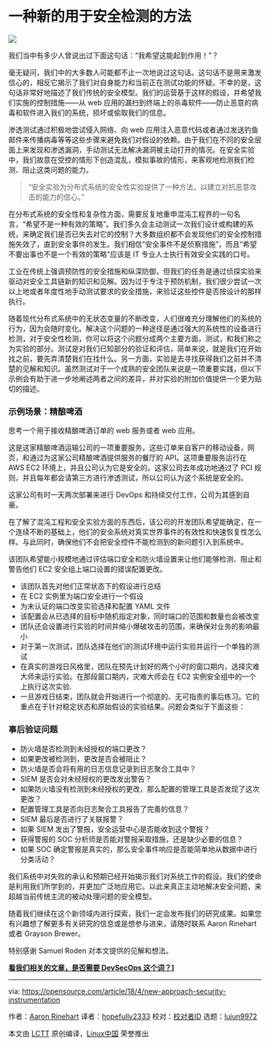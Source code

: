 一种新的用于安全检测的方法
======

![](https://opensource.com/sites/default/files/styles/image-full-size/public/lead-images/security_privacy_lock.png?itok=ZWjrpFzx)

我们当中有多少人曾说出过下面这句话：“我希望这能起到作用！”？

毫无疑问，我们中的大多数人可能都不止一次地说过这句话。这句话不是用来激发信心的，相反它揭示了我们对自身能力和当前正在测试功能的怀疑。不幸的是，这句话非常好地描述了我们传统的安全模型。我们的运营基于这样的假设，并希望我们实施的控制措施——从 web 应用的漏扫到终端上的杀毒软件——防止恶意的病毒和软件进入我们的系统，损坏或偷取我们的信息。

渗透测试通过积极地尝试侵入网络、向 web 应用注入恶意代码或者通过发送钓鱼邮件来传播病毒等等这些步骤来避免我们对假设的依赖。由于我们在不同的安全层面上来发现和渗透漏洞，手动测试无法解决漏洞被主动打开的情况。在安全实验中，我们故意在受控的情形下创造混乱，模拟事故的情形，来客观地检测我们检测、阻止这类问题的能力。

> “安全实验为分布式系统的安全性实验提供了一种方法，以建立对抗恶意攻击的能力的信心。”

在分布式系统的安全性和复杂性方面，需要反复地重申混沌工程界的一句名言，“希望不是一种有效的策略”。我们多久会主动测试一次我们设计或构建的系统，来确定我们是否已失去对它的控制？大多数组织都不会发现他们的安全控制措施失效了，直到安全事件的发生。我们相信“安全事件不是侦察措施”，而且“希望不要出事也不是一个有效的策略”应该是 IT 专业人士执行有效安全实践的口号。

工业在传统上强调预防性的安全措施和纵深防御，但我们的任务是通过侦探实验来驱动对安全工具链新的知识和见解。因为过于专注于预防机制，我们很少尝试一次以上地或者年度性地手动测试要求的安全措施，来验证这些控件是否按设计的那样执行。

随着现代分布式系统中的无状态变量的不断改变，人们很难充分理解他们的系统的行为，因为会随时变化。解决这个问题的一种途径是通过强大的系统性的设备进行检测，对于安全性检测，你可以将这个问题分成两个主要方面，测试，和我们称之为实验的部分。测试是对我们已知部分的验证和评估，简单来说，就是我们在开始找之前，要先弄清楚我们在找什么。另一方面，实验是去寻找获得我们之前并不清楚的见解和知识。虽然测试对于一个成熟的安全团队来说是一项重要实践，但以下示例会有助于进一步地阐述两者之间的差异，并对实验的附加价值提供一个更为贴切的描述。

### 示例场景：精酿啤酒

思考一个用于接收精酿啤酒订单的 web 服务或者 web 应用。

这是这家精酿啤酒运输公司的一项重要服务，这些订单来自客户的移动设备，网页，和通过为这家公司精酿啤酒提供服务的餐厅的 API。这项重要服务运行在 AWS EC2 环境上，并且公司认为它是安全的。这家公司去年成功地通过了 PCI 规则，并且每年都会请第三方进行渗透测试，所以公司认为这个系统是安全的。

这家公司有时一天两次部署来进行 DevOps 和持续交付工作，公司为其感到自豪。

在了解了混沌工程和安全实验方面的东西后，该公司的开发团队希望能确定，在一个连续不断的基础上，他们的安全系统对真实世界事件的有效性和快速恢复性怎么样。与此同时，确保他们不会把安全控件不能检测到的新问题引入到系统中。

该团队希望能小规模地通过评估端口安全和防火墙设置来让他们能够检测、阻止和警告他们 EC2 安全组上端口设置的错误配置更改。

  * 该团队首先对他们正常状态下的假设进行总结
  * 在 EC2 实例里为端口安全进行一个假设
  * 为未认证的端口改变实验选择和配置 YAML 文件
  * 该配置会从已选择的目标中随机指定对象，同时端口的范围和数量也会被改变
  * 团队还会设置进行实验的时间并缩小爆破攻击的范围，来确保对业务的影响最小
  * 对于第一次测试，团队选择在他们的测试环境中运行实验并运行一个单独的测试
  * 在真实的游戏日风格里，团队在预先计划好的两个小时的窗口期内，选择灾难大师来运行实验。在那段窗口期内，灾难大师会在 EC2 实例安全组中的一个上执行这次实验.
  * 一旦游戏日结束，团队就会开始进行一个彻底的、无可指责的事后练习。它的重点在于针对稳定状态和原始假设的实验结果。问题会类似于下面这些：



### 事后验证问题

  * 防火墙是否检测到未经授权的端口更改？
  * 如果更改被检测到，更改是否会被阻止？
  * 防火墙是否会将有用的日志信息记录到日志聚合工具中？
  * SIEM 是否会对未经授权的更改发出警告？
  * 如果防火墙没有检测到未经授权的更改，那么配置的管理工具是否发现了这次更改？
  * 配置管理工具是否向日志聚合工具报告了完善的信息？
  * SIEM 最后是否进行了关联报警？
  * 如果 SIEM 发出了警报，安全运营中心是否能收到这个警报？
  * 获得警报的 SOC 分析师是否能对警报采取措施，还是缺少必要的信息？
  * 如果 SOC 确定警报是真实的，那么安全事件响应是否能简单地从数据中进行分类活动？



我们系统中对失败的承认和预期已经开始揭示我们对系统工作的假设。我们的使命是利用我们所学到的，并更加广泛地应用它。以此来真正主动地解决安全问题，来超越当前传统主流的被动处理问题的安全模型。

随着我们继续在这个新领域内进行探索，我们一定会发布我们的研究成果。如果您有兴趣想了解更多有关研究的信息或是想参与进来，请随时联系 Aaron Rinehart 或者 Grayson Brewer。

特别感谢 Samuel Roden 对本文提供的见解和想法。

**[看我们相关的文章，是否需要 DevSecOps 这个词？][3]]**

--------------------------------------------------------------------------------

via: https://opensource.com/article/18/4/new-approach-security-instrumentation

作者：[Aaron Rinehart][a]
译者：[hopefully2333](https://github.com/译者ID)
校对：[校对者ID](https://github.com/校对者ID)
选题：[lujun9972](https://github.com/lujun9972)

本文由 [LCTT](https://github.com/LCTT/TranslateProject) 原创编译，[Linux中国](https://linux.cn/) 荣誉推出

[a]:https://opensource.com/users/aaronrinehart
[1]:https://twitter.com/aaronrinehart
[2]:https://twitter.com/BrewerSecurity
[3]:https://opensource.com/article/18/4/devsecops
